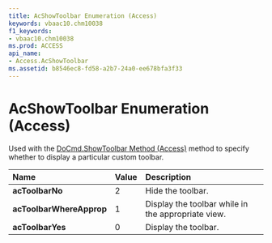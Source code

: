 ```yaml
---
title: AcShowToolbar Enumeration (Access)
keywords: vbaac10.chm10038
f1_keywords:
- vbaac10.chm10038
ms.prod: ACCESS
api_name:
- Access.AcShowToolbar
ms.assetid: b8546ec8-fd58-a2b7-24a0-ee678bfa3f33
---
```



# AcShowToolbar Enumeration (Access)

Used with the [DoCmd.ShowToolbar Method (Access)](docmd-showtoolbar-method-access.md) method to specify whether to display a particular custom toolbar.



|**Name**|**Value**|**Description**|
|:-----|:-----|:-----|
|**acToolbarNo**|2|Hide the toolbar.|
|**acToolbarWhereApprop**|1|Display the toolbar while in the appropriate view.|
|**acToolbarYes**|0|Display the toolbar.|

